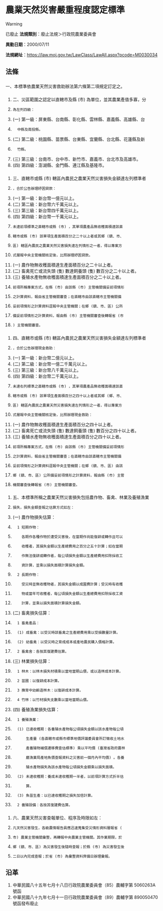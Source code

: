 # 農業天然災害嚴重程度認定標準


> [!WARNING]
> 已廢止
**法規類別**：廢止法規＞行政院農業委員會

**異動日期**：2000/07/11  

**法規網址**：https://law.moj.gov.tw/LawClass/LawAll.aspx?pcode=M0030034



## 法條
##### 
一、本標準依農業天然災害救助辦法第六條第二項規定訂定之。

##### 
1. 二、災區範圍之認定以直轄市及縣 (市) 為單位，並其農業產值多寡，分
1.     為左列四級：
1.  (一) 第一級：屏東縣、台南縣、彰化縣、雲林縣、嘉義縣、高雄縣、台
1.       中縣及南投縣。
1.  (二) 第二級：桃園縣、苗票縣、台東縣、宜蘭縣、台北縣、花蓮縣及新
1.       竹縣。
1.  (三) 第三級：台南市、台中市、新竹市、嘉義市、台北市及高雄市。
1.  (四) 第四級：澎湖縣、金門縣、連江縣及基隆市。

##### 
1. 三、直轄市或縣 (市) 轄區內農民之農業天然災害損失金額達左列標準者
1.     ，合於公告辦理紓困貸款：
1.  (一) 第一級：新台幣一億元以上。
1.  (二) 第二級：新台幣六千萬元以上。
1.  (三) 第三級：新台幣四千萬元以上。
1.  (四) 第四級：新台幣一千萬元以上。
1.     未達前項標準之直轄市或縣 (市) ，其單項農產品無收穫面積達該直
1.     轄市或縣 (市) 該單項生產面積百分之二十以上者或其鄉 (鎮、市、
1.     區) 轄區內農民之農業天然災害損失達左列情形之一者，得以專案方
1.     式層報中央主管機關核定後，比照辦理紓困貸款。
1.  (一) 農作物無收穫面積達生產面積百分之二十以上者。
1.  (二) 畜禽死亡或流失頭 (隻) 數達飼養頭 (隻) 數百分之二十以上者。
1.  (三) 養殖水產物無收穫面積達生產面積百分之二十以上者。
1.     前項所稱專案方式，在縣 (市) 由該縣 (市) 主管機關備妥前項情形
1.     之計算資料，報由省主管機關審查；在直轄市由該直轄市主管機關備
1.     妥前項情形之計算資料逕報中央主管機關；在鄉 (鎮、市、區) 公所
1.     備妥前項情形之計算資料，報由縣 (市) 主管機關審查後轉報省 (市
1.     ) 主管機關審查。

##### 
1. 四、直轄市或縣 (市) 轄區內農民之農業天然災害損失金額達左列標準者
1.     ，合於公告辦理現金救助：
1.  (一) 第一級：新台幣二億元以上。
1.  (二) 第二級：新台幣一億二千萬元以上。
1.  (三) 第三級：新台幣八千萬元以上。
1.  (四) 第四級：新台幣二千萬元以上。
1.     未達右列標準之直轄市或縣 (市) ，其單項農產品無收穫面積達該直
1.     轄市或縣 (市) 該單項生產面積百分之四十以上者或其鄉 (鄉、市、
1.     區) 轄區內農民之農業天然災害損失達左列情形之一者，得以專案方
1.     式層報中央主管機關核定後，比照辦理現金救助：
1.  (一) 農作物無收穫面積達生產面積百分之四十以上者。
1.  (二) 畜禽死亡或流失頭 (隻) 數達飼養頭 (隻) 數百分之四十以上者。
1.  (三) 養殖水產物無收穫面積達生產面積百分之四十以上者。
1.     前項所稱專案方式，在縣 (市) 由該縣 (市) 主管機關備妥前項情形
1.     之計算資料，報由省主管機關審查；在直轄市由該直轄市主管機關備
1.     妥前項情形之計算資料逕報中央主管機關；在鄉 (鎮、市、區) 由該
1.     鄉 (鎮、市、區) 公所備妥前項情形之計算資料，報由縣 (市) 主管
1.     機關審查後轉報省 (市) 主管機關審查。

##### 
1. 五、本標準所稱之農業天然災害損失包括農作物、畜禽、林業及養殖漁業
1.     損失，損失金額查報之估算方式如左：
1.  (一) 農作物損失估算：
1.       1 短期作物：
1.         各期作各種作物於遭受災害後，在當期作尚能復耕或轉作且可以
1.         收穫者，其損失金額以生產總費用之百分之五十計算；如在當期
1.         作無法復耕或轉作者，每公頃損失金額以生產總費用扣除採收工
1.         資計算，並乘以損失面積計算損失金額。
1.       2 長期作物：
1.         受災時並無收穫物者，其損失金額以成園費計算；受災時有收穫
1.         物或當年可收穫者，每公頃損失金額以生產總費用扣除採收工資
1.         計算，並乘以損失面積計算損失金額。
1.  (二) 畜禽損失估算：
1.       1 畜禽產品：
1.       (1) 成畜禽：以受災時該畜禽之生產總費用乘以受損數量計算。
1.       (2) 幼畜禽：以受災時之育成成本或產地農民購入價格計算。
1.       2 畜禽舍：各按其復建費估算。
1.  (三) 林業損失估算：
1.       1 林木：以林木損失材積乘以當地當期山價，或以造林成本計算。
1.       2 苗圃：以復耕成本計算。
1.       3 撫育中幼齡造林木：以復耕成本計算。
1.       4 竹林：以竹材損失支數乘以當地當期山價。
1.  (四) 養殖漁業損失估算：
1.       1 養殖漁業：
1.       (1) 已達收穫期：各養殖水產物每公頃損失金額以該水產物每公頃
1.           生產量 (各直轄市或縣市標準地價評議委員會所訂徵收土地水
1.           產養殖物補償遷移費查估標準) 乘以平均價 (臺灣省政府農林
1.           廳漁業局產地魚價查報資料之災害前一個月內平均價) 。各養
1.           殖水產物損失為該水產物每公頃損失金額乘以損失面積。
1.       (2) 未達收穫期：養成未達收穫期一半者，以前項計算方式折半估
1.           算。
1.       (3) 魚苗生產：以已達收穫期之損失加倍計算。
1.       2 養殖設備：各按其復建費估算。

##### 
1. 六、農業天然災害查報單位、程序及時限如左：
1.     凡天然災害發生，各級農情報告員應迅速蒐集受災情形資料層報省 (
1.     市) 農業主管機關彙整，再轉報中央農業主管機關。其作業期限，於
1.     鄉 (鎮、市、區) 為災害發生後隨時查報；於縣 (市) 為災害發生後
1.     二日以內完成查報；於省 (市) 為彙整資料齊備日辦理彙報。

## 沿革
1. 中華民國八十五年七月十八日行政院農業委員會（85）農輔字第 5060263A 號函
1. 中華民國八十九年七月十一日行政院農業委員會（89）農輔字第 890050470  號函發布廢止
